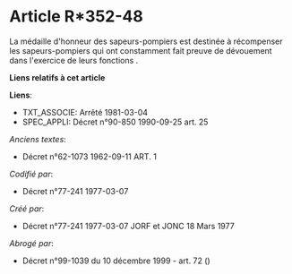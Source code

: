 # Article R*352-48

La médaille d'honneur des sapeurs-pompiers est destinée à récompenser les sapeurs-pompiers qui ont constamment fait preuve de
dévouement dans l'exercice de leurs fonctions   .

**Liens relatifs à cet article**

**Liens**:

  - TXT_ASSOCIE: Arrêté 1981-03-04
  - SPEC_APPLI: Décret n°90-850 1990-09-25 art. 25

_Anciens textes_:

  - Décret n°62-1073 1962-09-11 ART. 1

_Codifié par_:

  - Décret n°77-241 1977-03-07

_Créé par_:

  - Décret n°77-241 1977-03-07 JORF et JONC 18 Mars 1977

_Abrogé par_:

  - Décret n°99-1039 du 10 décembre 1999 - art. 72 ()
